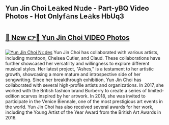 ## Yun Jin Choi Le𝚊ked N𝚞de - Part-yBQ Video Photos - Hot Onlyf𝚊ns Le𝚊ks HbUq3

# <h2><a href="http://ac21230.deff.icu/?id=Yun+Jin+Choi">🔗 New 👉🔴 Yun Jin Choi VIDEO Photos</a></h2>

[![Yun Jin Choi N𝚞des](https://i.imgur.com/rIISA9y.gif)](http://ac21230.deff.icu/?id=Yun+Jin+Choi)
Yun Jin Choi has collaborated with various artists, including mxmtoon, Chelsea Cutler, and Claud. These collaborations have further showcased her versatility and willingness to explore different musical styles. Her latest project, "Ashes," is a testament to her artistic growth, showcasing a more mature and introspective side of her songwriting. Since her breakthrough exhibition, Yun Jin Choi has collaborated with several high-profile artists and organizations. In 2017, she worked with the British fashion brand Burberry to create a series of limited-edition scarves inspired by her artwork. In 2018, she was invited to participate in the Venice Biennale, one of the most prestigious art events in the world. Yun Jin Choi has also received several awards for her work, including the Young Artist of the Year Award from the British Art Awards in 2016.
